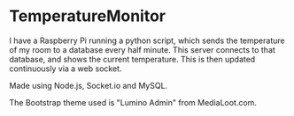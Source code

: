 # TemperatureMonitor

I have a Raspberry Pi running a python script, which sends the temperature of my room to a database every half minute. 
This server connects to that database, and shows the current temperature. This is then updated continuously via a web socket. 

Made using Node.js, Socket.io and MySQL.

The Bootstrap theme used is "Lumino Admin" from MediaLoot.com. 
